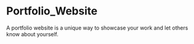 # Portfolio_Website
A portfolio website is a unique way to showcase your work and let others know about yourself. 
